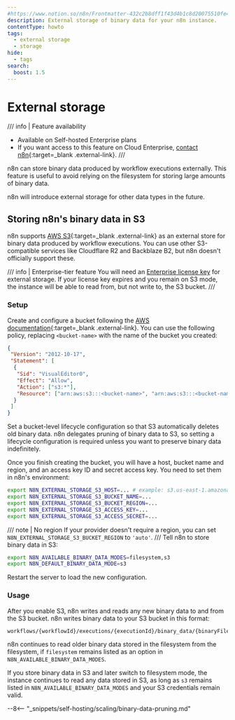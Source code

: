 ```yaml
---
#https://www.notion.so/n8n/Frontmatter-432c2b8dff1f43d4b1c8d20075510fe4
description: External storage of binary data for your n8n instance.
contentType: howto
tags:
  - external storage
  - storage
hide:
  - tags
search:
  boost: 1.5
---
```


# External storage

/// info | Feature availability

* Available on Self-hosted Enterprise plans
* If you want access to this feature on Cloud Enterprise, [contact n8n](https://n8n-community.typeform.com/to/y9X2YuGa){:target=_blank .external-link}.
///

n8n can store binary data produced by workflow executions externally. This feature is useful to avoid relying on the filesystem for storing large amounts of binary data.

n8n will introduce external storage for other data types in the future.

## Storing n8n's binary data in S3

n8n supports [AWS S3](https://docs.aws.amazon.com/AmazonS3/latest/userguide/Welcome.html){:target=_blank .external-link} as an external store for binary data produced by workflow executions. You can use other S3-compatible services like Cloudflare R2 and Backblaze B2, but n8n doesn't officially support these.

/// info | Enterprise-tier feature
You will need an [Enterprise license key](/license-key.md) for external storage. If your license key expires and you remain on S3 mode, the instance will be able to read from, but not write to, the S3 bucket.
///

### Setup

Create and configure a bucket following the [AWS documentation](https://docs.aws.amazon.com/AmazonS3/latest/userguide/creating-bucket.html){:target=_blank .external-link}. You can use the following policy, replacing `<bucket-name>` with the name of the bucket you created:

```json
{
 "Version": "2012-10-17",
 "Statement": [
  {
   "Sid": "VisualEditor0",
   "Effect": "Allow",
   "Action": ["s3:*"],
   "Resource": ["arn:aws:s3:::<bucket-name>", "arn:aws:s3:::<bucket-name>/*"]
  }
 ]
}
```

Set a bucket-level lifecycle configuration so that S3 automatically deletes old binary data. n8n delegates pruning of binary data to S3, so setting a lifecycle configuration is required unless you want to preserve binary data indefinitely.

Once you finish creating the bucket, you will have a host, bucket name and region, and an access key ID and secret access key. You need to set them in n8n's environment:

```sh
export N8N_EXTERNAL_STORAGE_S3_HOST=... # example: s3.us-east-1.amazonaws.com
export N8N_EXTERNAL_STORAGE_S3_BUCKET_NAME=...
export N8N_EXTERNAL_STORAGE_S3_BUCKET_REGION=...
export N8N_EXTERNAL_STORAGE_S3_ACCESS_KEY=...
export N8N_EXTERNAL_STORAGE_S3_ACCESS_SECRET=...
```

/// note | No region
If your provider doesn't require a region, you can set `N8N_EXTERNAL_STORAGE_S3_BUCKET_REGION` to `'auto'`.
///
Tell n8n to store binary data in S3:

```sh
export N8N_AVAILABLE_BINARY_DATA_MODES=filesystem,s3
export N8N_DEFAULT_BINARY_DATA_MODE=s3
```

Restart the server to load the new configuration.

### Usage

After you enable S3, n8n writes and reads any new binary data to and from the S3 bucket. n8n writes binary data to your S3 bucket in this format:

```
workflows/{workflowId}/executions/{executionId}/binary_data/{binaryFileId}
```

n8n continues to read older binary data stored in the filesystem from the filesystem, if `filesystem` remains listed as an option in `N8N_AVAILABLE_BINARY_DATA_MODES`.

If you store binary data in S3 and later switch to filesystem mode, the instance continues to read any data stored in S3, as long as `s3` remains listed in `N8N_AVAILABLE_BINARY_DATA_MODES` and your S3 credentials remain valid.

--8<-- "_snippets/self-hosting/scaling/binary-data-pruning.md"
